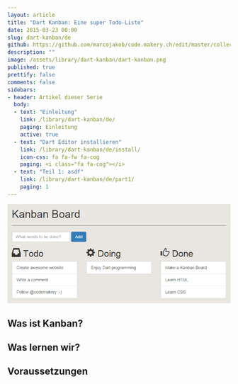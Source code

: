 ```yaml
---
layout: article
title: "Dart Kanban: Eine super Todo-Liste"
date: 2015-03-23 00:00
slug: dart-kanban/de
github: https://github.com/marcojakob/code.makery.ch/edit/master/collections/library/dart-kanban-de.md
description: ""
image: /assets/library/dart-kanban/dart-kanban.png
published: true
prettify: false
comments: false
sidebars:
- header: Artikel dieser Serie
  body:
  - text: "Einleitung"
    link: /library/dart-kanban/de/
    paging: Einleitung
    active: true
  - text: "Dart Editor installieren"
    link: /library/dart-kanban/de/install/
    icon-css: fa fa-fw fa-cog
    paging: <i class="fa fa-cog"></i>
  - text: "Teil 1: asdf"
    link: /library/dart-kanban/de/part1/
    paging: 1
---
```


![Dart Kanban](/assets/library/dart-kanban/dart-kanban.png)

## Was ist Kanban?

## Was lernen wir?

## Voraussetzungen

